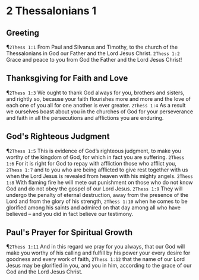 # 2 Thessalonians 1

## Greeting
¶`2Thess 1:1` From Paul and Silvanus and Timothy, to the church of the Thessalonians in God our Father and the Lord Jesus Christ.
`2Thess 1:2` Grace and peace to you from God the Father and the Lord Jesus Christ!

## Thanksgiving for Faith and Love
¶`2Thess 1:3` We ought to thank God always for you, brothers and sisters, and rightly so, because your faith flourishes more and more and the love of each one of you all for one another is ever greater.
`2Thess 1:4` As a result we ourselves boast about you in the churches of God for your perseverance and faith in all the persecutions and afflictions you are enduring.

## God's Righteous Judgment
¶`2Thess 1:5` This is evidence of God’s righteous judgment, to make you worthy of the kingdom of God, for which in fact you are suffering.
`2Thess 1:6` For it is right for God to repay with affliction those who afflict you,
`2Thess 1:7` and to you who are being afflicted to give rest together with us when the Lord Jesus is revealed from heaven with his mighty angels.
`2Thess 1:8` With flaming fire he will mete out punishment on those who do not know God and do not obey the gospel of our Lord Jesus.
`2Thess 1:9` They will undergo the penalty of eternal destruction, away from the presence of the Lord and from the glory of his strength,
`2Thess 1:10` when he comes to be glorified among his saints and admired on that day among all who have believed – and you did in fact believe our testimony.

## Paul's Prayer for Spiritual Growth
¶`2Thess 1:11` And in this regard we pray for you always, that our God will make you worthy of his calling and fulfill by his power your every desire for goodness and every work of faith,
`2Thess 1:12` that the name of our Lord Jesus may be glorified in you, and you in him, according to the grace of our God and the Lord Jesus Christ.
